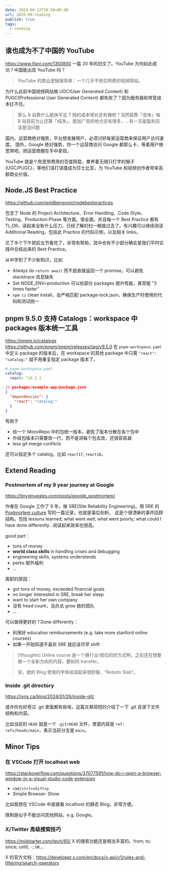 ```yaml
---
date: 2024-08-12T20:58+08:00
url: 2024-08-reading
publish: true
tags:
  - reading
---
```

## 谁也成为不了中国的 YouTube

https://www.ifanr.com/1350800
一篇 20 年的旧文了。YouTube 为何如此成功？中国能出现 YouTube 吗？

> YouTube 的商业逻辑很简单：一个几乎不用交网费的视频网站。

为什么此前中国视频网站做 UGC(User Generated Content) 和 PUGC(Professional User Generated Content) 都失败了？因为服务器和带宽成本扛不住。

> 那么 B 站靠什么能抹平这 7 倍的成本增长还有赚呢？当然是靠「变味」咯
> B 站目前为止还算「纯净」，能加广告的地方还有很多，...有一天能盈利应该是没问题

国内，运营商绝对强势，平台想发展用户，必须讨好每家运营商来保证用户访问速度。
国外，Google 绝对强势，你一个运营商访问 Google 都那么卡，等着用户换宽带吧。把运营商握在手中拿捏。

YouTube 就是个免宽带费用的百度网盘，豢养着无限只打字的猴子 (UGC/PUGC)，等他们误打误撞成为莎士比亚，为 YouTube 和视频创作者带来高额商业价值。

## Node.JS Best Practice

https://github.com/goldbergyoni/nodebestpractices

包含了 Node 的 Project Architecture、Error Handling、Code Style、Testing、Production Phase 等方面。很全面，并且每一个 Best Practice 都有 TL;DR，读起来没有什么压力，已经了解的扫一眼就过去了。有兴趣可以继续阅读 Additional Reading，包括此 Practice 的代码示例，以及相关 links。

花了半个下午把前五节看完了，非常有帮助，其中也有不少部分确实是我们平时实践中总结出来的 Best Practice。

从中学到了不少新知识，比如

- Always do `return await` 而不是直接返回一个 promise。可以避免 stacktrace 信息缺失
- Set NODE_ENV=production 可以给部分 packages 提升性能，甚至能 "3 times faster"
- `npm ci` clean install，会严格匹配 package-lock.json，确保生产时使用的代码和测试统一

## pnpm 9.5.0 支持 Catalogs：workspace 中 packages 版本统一工具

https://pnpm.io/catalogs
https://github.com/pnpm/pnpm/releases/tag/v9.5.0
在 `pnpm-workspace.yaml` 中定义 package 的版本后，在 workspace 的其他 package 中只需 `"react": "catalog:"` 就不用重复指定 package 版本了。

```yaml
# pnpm-workspace.yaml
catalog:
  react: ^18.3.1
```

```json
// packages/example-app/package.json
{
  "dependencies": {
    "react": "catalog:"
  }
}
```

有助于

- 给一个 MonoRepo 中的包统一版本，避免了版本分散在各个包中
- 升级包版本只需要改一行，而不是进每个包去改，还很容易漏
- less git merge conflicts

还可以指定多个 catalog，比如 `react17`, `react18`。

## Extend Reading

### Postmortem of my 9 year journey at Google

https://tinystruggles.com/posts/google_postmortem/

作者在 Google 工作了 9 年，做 SRE(Site Reliability Engineering)。用 SRE 的 [Postmortem culture](https://sre.google/sre-book/postmortem-culture/) 写的一篇记录，也就是事后剖析。
这是个很清晰的事件回顾结构，包括 lessons learned; what went well; what went poorly; what could I have done differently.. 阅读起来效率也很高。

good part：
- tons of money
- **world class skills** in handling crises and debugging
- engineering skills, systems understands
- perks 额外福利
- ...

离职的原因：
- got tons of money, exceeded financial goals
- no longer interested in SRE, break her sleep
- want to start her own company
- 没有 head count，没办法 grow 她的团队
- ...

可以做得更好的？Done differently：
- 利用好 education reimbursements (e.g. take more stanford online courses)
- 如果一开始知道不喜欢 SRE 就应该尽早 shift

> [!thoughts]
> Online course 是一个换行业/岗位的好方式啊，之前还在想要做一个全新方向的内容，要如何 transfer。
>
> 另，她的 Blog 使用的字体阅读起来很舒服，"Roboto Slab"。

### Inside .git directory

https://jvns.ca/blog/2024/01/26/inside-git/

或许你也好奇过 .git 里面都有些啥，这篇文章简短的介绍了一下 .git 目录下文件结构和内容。

比如当前的 `HEAD` 就是一个 `.git/HEAD` 文件，里面内容是 `ref: refs/heads/main`，表示当前分支是 `main`。

## Minor Tips

### 在 VSCode 打开 localhost web

https://stackoverflow.com/questions/37077591/how-do-i-open-a-browser-window-in-a-visual-studio-code-extension

- `cmd/ctrl+shift+p`
- Simple Browser: Show

比如我想在 VSCode 中直接看 localhost 的静态 Blog，非常方便。

限制是似乎不能访问其他网站，e.g. Google。

### X/Twitter 高级搜索技巧
https://midstarter.com/tech/65/
X 的搜索功能还是相当丰富的。from; to; since; until; `-`; `OR`...

X 的官方文档：https://developer.x.com/en/docs/x-api/v1/rules-and-filtering/search-operators
